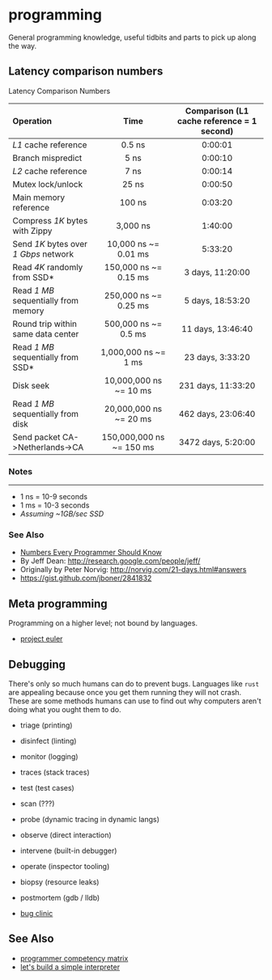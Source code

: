 # programming
General programming knowledge, useful tidbits and parts to pick up along the
way.

## Latency comparison numbers
Latency Comparison Numbers

Operation|Time|Comparison (L1 cache reference = 1 second) |
:--------|:--:|:-----------------------------------------:|
*L1* cache reference|0.5 ns|0:00:01|
Branch mispredict|5 ns|0:00:10|
*L2* cache reference|7 ns|0:00:14|
Mutex lock/unlock|25 ns|0:00:50|
Main memory reference|100 ns|0:03:20|
Compress *1K* bytes with Zippy|3,000 ns|1:40:00|
Send *1K* bytes over *1 Gbps* network|10,000 ns ~= 0.01 ms|5:33:20|
Read *4K* randomly from SSD*|150,000 ns ~= 0.15 ms|3 days, 11:20:00|
Read *1 MB* sequentially from memory|250,000 ns ~= 0.25 ms|5 days, 18:53:20|
Round trip within same data center|500,000 ns ~= 0.5  ms|11 days, 13:46:40|
Read *1 MB* sequentially from SSD*|1,000,000 ns ~= 1 ms|23 days, 3:33:20|
Disk seek|10,000,000 ns ~= 10  ms|231 days, 11:33:20|
Read *1 MB* sequentially from disk|20,000,000 ns ~= 20  ms|462 days, 23:06:40|
Send packet CA->Netherlands->CA|150,000,000 ns ~= 150 ms|3472 days, 5:20:00|

### Notes
----------
- 1 ns = 10-9 seconds
- 1 ms = 10-3 seconds
- *Assuming ~1GB/sec SSD*

### See Also
- [Numbers Every Programmer Should Know](http://www.eecs.berkeley.edu/~rcs/research/interactive_latency.html)
- By Jeff Dean: http://research.google.com/people/jeff/
- Originally by Peter Norvig: http://norvig.com/21-days.html#answers
- https://gist.github.com/jboner/2841832

## Meta programming
Programming on a higher level; not bound by languages.
- [project euler](https://projecteuler.net/)

## Debugging
There's only so much humans can do to prevent bugs. Languages like `rust` are
appealing because once you get them running they will not crash. These are some
methods humans can use to find out why computers aren't doing what you ought
them to do.

- triage (printing)
- disinfect (linting)
- monitor (logging)
- traces (stack traces)
- test (test cases)
- scan (???)
- probe (dynamic tracing in dynamic langs)
- observe (direct interaction)
- intervene (built-in debugger)
- operate (inspector tooling)
- biopsy (resource leaks)
- postmortem (gdb / lldb)

- [bug clinic](https://github.com/othiym23/bug-clinic)

## See Also
- [programmer competency matrix](http://sijinjoseph.com/programmer-competency-matrix/)
- [let's build a simple interpreter](http://ruslanspivak.com/lsbasi-part1/)
